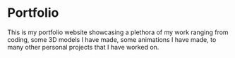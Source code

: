 # Portfolio
This is my portfolio website showcasing a plethora of my work ranging from coding, some 3D models I have made, some animations I have made, to many other personal projects that I have worked on.
